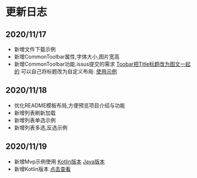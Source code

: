 # 更新日志
## 2020/11/17
+ 新增文件下载示例
+ 新增CommonToolbar属性,字体大小,图片宽高
+ 新增CommonToolbar功能.issus提交的需求 [Toobar把Title标题改为图文一起的](https://github.com/manitozhang/QuickAndroid/issues/2) 可以自己将标题改为自定义布局: [使用示例](https://github.com/manitozhang/QuickAndroid/blob/master/app/src/main/java/com/library/toolbar/CommonToolbarActivity.java)

## 2020/11/18
+ 优化README模板布局,方便预览项目介绍与功能
+ 新增列表刷新加载
+ 新增列表单选示例
+ 新增列表多选,反选示例

## 2020/11/19
+ 新增Mvp示例使用 [Kotlin版本](https://github.com/manitozhang/QuickAndroid/blob/kotlin/app/src/main/java/com/library/login/LoginActivity.kt)   [Java版本](https://github.com/manitozhang/QuickAndroid/blob/java/app/src/main/java/com/library/login/LoginActivity.java)
+ 新增Kotlin版本 [点击查看](https://github.com/manitozhang/QuickAndroid/tree/kotlin)

